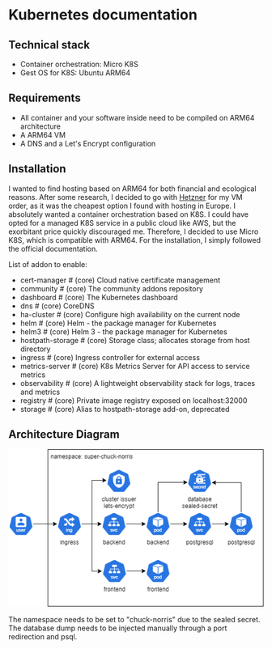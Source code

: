# Kubernetes documentation
## Technical stack

* Container orchestration: Micro K8S
* Gest OS for K8S: Ubuntu ARM64

## Requirements

* All container and your software inside need to be compiled on ARM64 architecture
* A ARM64 VM
* A DNS and a Let's Encrypt configuration

## Installation

I wanted to find hosting based on ARM64 for both financial and ecological reasons. After some research, I decided to go with [Hetzner](https://www.hetzner.com/) for my VM order, as it was the cheapest option I found with hosting in Europe.
I absolutely wanted a container orchestration based on K8S. I could have opted for a managed K8S service in a public cloud like AWS, but the exorbitant price quickly discouraged me. Therefore, I decided to use Micro K8S, which is compatible with ARM64. For the installation, I simply followed the official documentation.

List of addon to enable:

* cert-manager         # (core) Cloud native certificate management
* community            # (core) The community addons repository
* dashboard            # (core) The Kubernetes dashboard
* dns                  # (core) CoreDNS
* ha-cluster           # (core) Configure high availability on the current node
* helm                 # (core) Helm - the package manager for Kubernetes
* helm3                # (core) Helm 3 - the package manager for Kubernetes
* hostpath-storage     # (core) Storage class; allocates storage from host directory
* ingress              # (core) Ingress controller for external access
* metrics-server       # (core) K8s Metrics Server for API access to service metrics
* observability        # (core) A lightweight observability stack for logs, traces and metrics
* registry             # (core) Private image registry exposed on localhost:32000
* storage              # (core) Alias to hostpath-storage add-on, deprecated

## Architecture Diagram

![Alt docker](assets/k8s.drawio.png)

The namespace needs to be set to "chuck-norris" due to the sealed secret.
The database dump needs to be injected manually through a port redirection and psql.